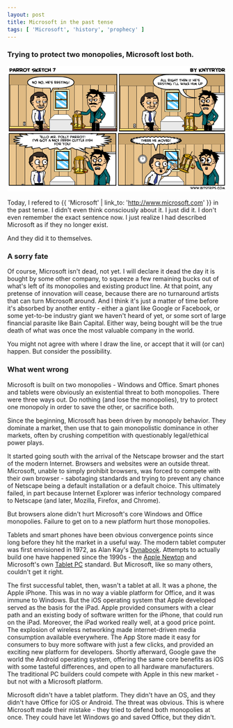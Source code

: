 ```yaml
---
layout: post
title: Microsoft in the past tense
tags: [ 'Microsoft', 'history', 'prophecy' ]
---
```

### Trying to protect two monopolies, Microsoft lost both.
<img src="assets/images/parrot.png" alt="THIS IS AN EX-PARROT!"/>

Today, I refered to {{ 'Microsoft' | link_to: 'http://www.microsoft.com' }} in the past tense. I didn't even think consciously about it. I just did it. I don't even remember the exact sentence now. I just realize I had described Microsoft as if they no longer exist. 

And they did it to themselves. 

<!-- more -->

### A sorry fate
Of course, Microsoft isn't dead, not yet. I will declare it dead the day it is bought by some other company, to squeeze a few remaining bucks out of what's left of its monopolies and existing product line. At that point, any pretense of innovation will cease, because there are no turnaround artists that can turn Microsoft around. And I think it's just a matter of time before it's absorbed by another entity - either a giant like Google or Facebook, or some yet-to-be industry giant we haven't heard of yet, or some sort of large financial parasite like Bain Capital. Either way, being bought will be the true death of what was once the most valuable company in the world. 

You might not agree with where I draw the line, or accept that it will (or can) happen. But consider the possibility. 

### What went wrong
Microsoft is built on two monopolies - Windows and Office. Smart phones and tablets were obviously an existential threat to both monopolies. There were three ways out. Do nothing (and lose the monopolies), try to protect one monopoly in order to save the other, or sacrifice both. 

Since the beginning, Microsoft has been driven by monopoly behavior. They dominate a market, then use that to gain monopolistic dominance in other markets, often by crushing competition with questionably legal/ethical power plays. 

It started going south with the arrival of the Netscape browser and the start of the modern Internet. Browsers and websites were an outside threat. Microsoft, unable to simply prohibit browsers, was forced to compete with their own browser - sabotaging standards and trying to prevent any chance of Netscape being a default installation or a default choice. This ultimately failed, in part because Internet Explorer was inferior technology compared to Netscape (and later, Mozilla, Firefox, and Chrome). 

But browsers alone didn't hurt Microsoft's core Windows and Office monopolies. Failure to get on to a new platform hurt those monopolies.

Tablets and smart phones have been obvious convergence points since long before they hit the market in a useful way. The modern tablet computer was first envisioned in 1972, as Alan Kay's [Dynabook](http://en.wikipedia.org/wiki/Dynabook). Attempts to actually build one have happened since the 1990s - the [Apple Newton](http://oldcomputers.net/apple-newton.html) and Microsoft's own [Tablet PC](http://en.wikipedia.org/wiki/Microsoft_Tablet_PC) standard. But Microsoft, like so many others, couldn't get it right. 

The first successful tablet, then, wasn't a tablet at all. It was a phone, the Apple iPhone. This was in no way a viable platform for Office, and it was immune to Windows. But the iOS operating system that Apple developed served as the basis for the iPad. Apple provided consumers with a clear path and an existing body of software written for the iPhone, that could run on the iPad. Moreover, the iPad worked really well, at a good price point. The explosion of wireless networking made internet-driven media consumption available everywhere. The App Store made it easy for consumers to buy more software with just a few clicks, and provided an exciting new platform for developers. Shortly afterward, Google gave the world the Android operating system, offering the same core benefits as iOS with some tasteful differences, and open to all hardware manufacturers. The traditional PC builders could compete with Apple in this new market - but not with a Microsoft platform. 

Microsoft didn't have a tablet platform. They didn't have an OS, and they didn't have Office for iOS or Android. The threat was obvious. This is where Microsoft made their mistake - they tried to defend both monopolies at once. They could have let Windows go and saved Office, but they didn't. 